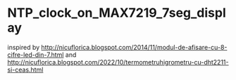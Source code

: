 # NTP_clock_on_MAX7219_7seg_display
inspired by http://nicuflorica.blogspot.com/2014/11/modul-de-afisare-cu-8-cifre-led-din-7.html and http://nicuflorica.blogspot.com/2022/10/termometruhigrometru-cu-dht2211-si-ceas.html
